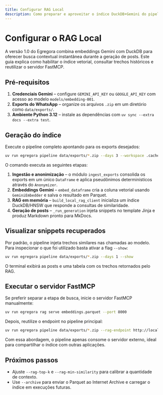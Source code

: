 ```yaml
---
title: Configurar RAG Local
description: Como preparar e aproveitar o índice DuckDB+Gemini do pipeline 1.0.
---
```


# Configurar o RAG Local

A versão 1.0 do Egregora combina embeddings Gemini com DuckDB para oferecer busca
contextual instantânea durante a geração de posts. Este guia explica como
habilitar o índice vetorial, consultar trechos históricos e reutilizar o
servidor FastMCP.

## Pré-requisitos

1. **Credenciais Gemini** – configure `GEMINI_API_KEY` ou `GOOGLE_API_KEY`
   com acesso ao modelo `models/embedding-001`.
2. **Exports do WhatsApp** – organize os arquivos `.zip` em um diretório como
   `data/exports/`.
3. **Ambiente Python 3.12** – instale as dependências com `uv sync --extra
   docs --extra test`.

## Geração do índice

Execute o pipeline completo apontando para os exports desejados:

```bash
uv run egregora pipeline data/exports/*.zip --days 3 --workspace .cache/pipeline
```

O comando executa as seguintes etapas:

1. **Ingestão e anonimização** – o módulo `ingest_exports` consolida os exports
   em um único `DataFrame` e aplica pseudônimos determinísticos através do
   `Anonymizer`.
2. **Embeddings Gemini** – `embed_dataframe` cria a coluna vetorial usando
   `GeminiEmbedder` e salva o resultado em Parquet.
3. **RAG em memória** – `build_local_rag_client` inicializa um índice
   DuckDB/HNSW que responde a consultas de similaridade.
4. **Geração de posts** – `_run_generation` injeta snippets no template Jinja
   e produz Markdown pronto para MkDocs.

## Visualizar snippets recuperados

Por padrão, o pipeline injeta trechos similares nas chamadas ao modelo. Para
inspecionar o que foi utilizado basta ativar a flag `--show`:

```bash
uv run egregora pipeline data/exports/*.zip --days 1 --show
```

O terminal exibirá as posts e uma tabela com os trechos retornados pelo RAG.

## Executar o servidor FastMCP

Se preferir separar a etapa de busca, inicie o servidor FastMCP manualmente:

```bash
uv run egregora rag serve embeddings.parquet --port 8000
```

Depois, reutilize o endpoint no pipeline principal:

```bash
uv run egregora pipeline data/exports/*.zip --rag-endpoint http://localhost:8000 --no-inject-rag
```

Com essa abordagem, o pipeline apenas consome o servidor externo, ideal para
compartilhar o índice com outras aplicações.

## Próximos passos

- Ajuste `--rag-top-k` e `--rag-min-similarity` para calibrar a quantidade de
  contexto.
- Use `--archive` para enviar o Parquet ao Internet Archive e carregar o índice
  em execuções futuras.
